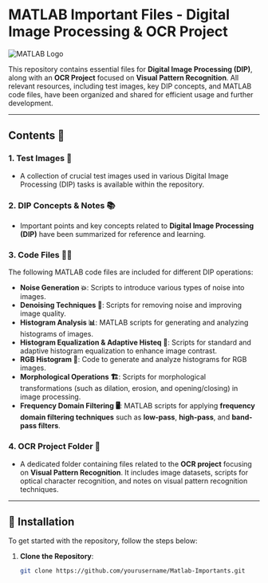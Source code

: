 # MATLAB Important Files - Digital Image Processing & OCR Project

![MATLAB Logo](images/matlab_logo.png)  <!-- Replace with correct image path -->

This repository contains essential files for **Digital Image Processing (DIP)**, along with an **OCR Project** focused on **Visual Pattern Recognition**. All relevant resources, including test images, key DIP concepts, and MATLAB code files, have been organized and shared for efficient usage and further development.

---

## Contents 📂

### 1. **Test Images 📸**
- A collection of crucial test images used in various Digital Image Processing (DIP) tasks is available within the repository.

### 2. **DIP Concepts & Notes 📚**
- Important points and key concepts related to **Digital Image Processing (DIP)** have been summarized for reference and learning.

### 3. **Code Files 🧑‍💻**
The following MATLAB code files are included for different DIP operations:

- **Noise Generation 💥**: Scripts to introduce various types of noise into images.
- **Denoising Techniques 🔧**: Scripts for removing noise and improving image quality.
- **Histogram Analysis 📊**: MATLAB scripts for generating and analyzing histograms of images.
- **Histogram Equalization & Adaptive Histeq 🔄**: Scripts for standard and adaptive histogram equalization to enhance image contrast.
- **RGB Histogram 🎨**: Code to generate and analyze histograms for RGB images.
- **Morphological Operations 🏗️**: Scripts for morphological transformations (such as dilation, erosion, and opening/closing) in image processing.
- **Frequency Domain Filtering 🖥️**: MATLAB scripts for applying **frequency domain filtering techniques** such as **low-pass**, **high-pass**, and **band-pass filters**.

### 4. **OCR Project Folder 📂**
- A dedicated folder containing files related to the **OCR project** focusing on **Visual Pattern Recognition**. It includes image datasets, scripts for optical character recognition, and notes on visual pattern recognition techniques.

---

## 🚀 Installation

To get started with the repository, follow the steps below:

1. **Clone the Repository**:
   ```bash
   git clone https://github.com/yourusername/Matlab-Importants.git
